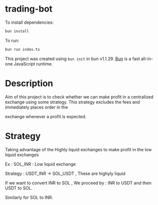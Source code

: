 # trading-bot

To install dependencies:

```bash
bun install
```

To run:

```bash
bun run index.ts
```

This project was created using `bun init` in bun v1.1.29. [Bun](https://bun.sh) is a fast all-in-one JavaScript runtime.

# Description

Aim of this project is to  check whether we can make profit in a centralized exchange using some strategy. This strategy excludes the fees and immediately places order in the 

exchange whenever a profit is expected.

# Strategy

Taking advantage of the Highly liquid exchanges to make profit in the low liquid exchanges

Ex : SOL_INR : Low liquid exchange

Strategy : USDT_INR -> SOL_USDT , These are highyly liquid 

If we want to convert INR to SOL , We proceed by : INR to USDT and then USDT to SOL.

Similarly for SOL to INR.
